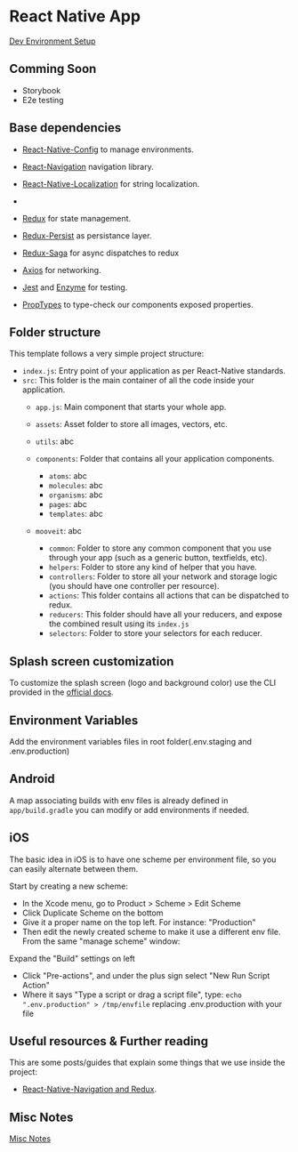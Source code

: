 
# React Native App

[Dev Environment Setup](_readme/EnvironmentSetup.md)

## Comming Soon
- Storybook
- E2e testing

## Base dependencies
- [React-Native-Config](https://github.com/luggit/react-native-config) to manage environments.
- [React-Navigation](https://reactnavigation.org/) navigation library.
- [React-Native-Localization](https://github.com/stefalda/ReactNativeLocalization) for string localization.
-
- [Redux](https://redux.js.org/) for state management.
- [Redux-Persist](https://github.com/rt2zz/redux-persist) as persistance layer.
- [Redux-Saga](https://www.npmjs.com/package/redux-saga) for async dispatches to redux
- [Axios](https://github.com/axios/axios) for networking.

- [Jest](https://facebook.github.io/jest/) and [Enzyme](https://github.com/airbnb/enzyme) for testing.
- [PropTypes](https://github.com/facebook/prop-types) to type-check our components exposed properties.



## Folder structure
This template follows a very simple project structure:

- `index.js`:		Entry point of your application as per React-Native standards.
- `src`:			This folder is the main container of all the code inside your application.
  - `app.js`:		Main component that starts your whole app.

  - `assets`:		Asset folder to store all images, vectors, etc.
  - `utils`:		abc

  - `components`:	Folder that contains all your application components.
	- `atoms`:		abc
	- `molecules`:	abc
	- `organisms`:	abc
	- `pages`:		abc
	- `templates`:	abc

  - `mooveit`:		abc
	- `common`:		Folder to store any common component that you use through your app (such as a generic button, textfields, etc).
	- `helpers`:	Folder to store any kind of helper that you have.
    - `controllers`:	Folder to store all your network and storage logic (you should have one controller per resource).
    - `actions`:		This folder contains all actions that can be dispatched to redux.
    - `reducers`:		This folder should have all your reducers, and expose the combined result using its `index.js`
    - `selectors`:	Folder to store your selectors for each reducer.


## Splash screen customization
To customize the splash screen (logo and background color) use the CLI provided in the [official docs](https://github.com/zoontek/react-native-bootsplash#assets-generation).


## Environment Variables
Add the environment variables files in root folder(.env.staging and .env.production)


## Android
A map associating builds with env files is already defined in `app/build.gradle` you can modify or add environments if needed.


## iOS
The basic idea in iOS is to have one scheme per environment file, so you can easily alternate between them.

Start by creating a new scheme:
- In the Xcode menu, go to Product > Scheme > Edit Scheme
- Click Duplicate Scheme on the bottom
- Give it a proper name on the top left. For instance: "Production"
- Then edit the newly created scheme to make it use a different env file. From the same "manage scheme" window:

Expand the "Build" settings on left
- Click "Pre-actions", and under the plus sign select "New Run Script Action"
- Where it says "Type a script or drag a script file", type: `echo ".env.production" > /tmp/envfile` replacing .env.production with your file


## Useful resources & Further reading
This are some posts/guides that explain some things that we use inside the project:

- [React-Native-Navigation and Redux](https://medium.com/react-native-training/explanation-of-react-native-navigation-wix-with-redux-deabcee8edfc).


## Misc Notes
[Misc Notes](./_readme/Miscellany.md)